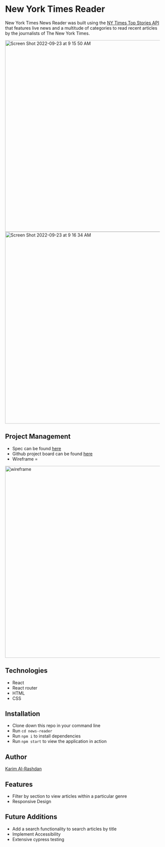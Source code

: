 # New York Times Reader

New York Times News Reader was built using the [NY Times Top Stories API](https://developer.nytimes.com/docs/top-stories-product/1/overview) that features live news and a multitude of categories to read recent articles by the journalists of The New York Times. 

<img width="621" alt="Screen Shot 2022-09-23 at 9 15 50 AM" src="https://user-images.githubusercontent.com/108764281/233652307-32115713-f90f-4568-a030-c493f63cd3a4.png">

<img width="622" alt="Screen Shot 2022-09-23 at 9 16 34 AM" src="https://user-images.githubusercontent.com/108764281/233652342-648c5a68-dbb6-43f8-9192-786fae346a1b.png">


## Project Management 
- Spec can be found [here](https://mod4.turing.edu/projects/take_home/take_home_fe)
- Github project board can be found [here](https://github.com/users/KarimAl-Rashdan/projects/10)
- Wireframe =
<img width="622" alt="wireframe" src="https://user-images.githubusercontent.com/108764281/233537736-d7cf04c3-351c-4bd0-b08b-0dea81f84d78.png">



## Technologies 
- React 
- React router 
- HTML 
- CSS 

## Installation 
- Clone down this repo in your command line 
- Run `cd news-reader` 
- Run `npm i` to install dependencies
- Run `npm start` to view the application in action 


## Author 

[Karim Al-Rashdan](https://github.com/KarimAl-Rashdan)

## Features 
- Filter by section to view articles within a particular genre
- Responsive Design

## Future Additions 
- Add a search functionality to search articles by title
- Implement Accessibility 
- Extensive cypress testing